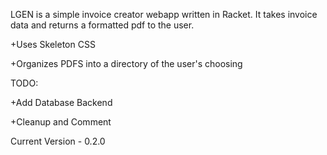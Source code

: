LGEN is a simple invoice creator webapp written in Racket.  It takes invoice data and returns a formatted pdf to the user.

+Uses Skeleton CSS

+Organizes PDFS into a directory of the user's choosing

TODO:

+Add Database Backend

+Cleanup and Comment

Current Version - 0.2.0
